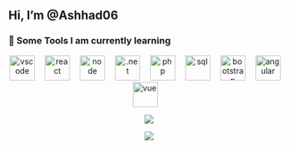 ##  Hi, I’m @Ashhad06
<!---
Ashhad06/Ashhad06 is a ✨ special ✨ repository because its `README.md` (this file) appears on your GitHub profile.
You can click the Preview link to take a look at your changes.
--->
### 🚀 Some Tools I am currently learning

<p align="center">
  <img src="https://cdn.jsdelivr.net/gh/devicons/devicon/icons/vscode/vscode-original.svg" alt="vscode" width="45" height="45" style="margin-right: 1em;" />
  <img src="https://cdn.jsdelivr.net/gh/devicons/devicon/icons/react/react-original.svg" alt="react" width="45" height="45" style="margin-right: 1em;" />
  <img src="https://cdn.jsdelivr.net/gh/devicons/devicon/icons/nodejs/nodejs-original.svg" alt="node" width="45" height="45" style="margin-right: 1em;" />
  <img src="https://cdn.jsdelivr.net/gh/devicons/devicon/icons/dot-net/dot-net-original.svg" alt=".net" width="45" height="45" style="margin-right: 1em;" />
  <img src="https://cdn.jsdelivr.net/gh/devicons/devicon/icons/php/php-original.svg" alt="php" width="45" height="45" style="margin-right: 1em;" />
  <img src="https://cdn.jsdelivr.net/gh/devicons/devicon/icons/mysql/mysql-original.svg" alt="sql" width="45" height="45" style="margin-right: 1em;" />
  <img src="https://cdn.jsdelivr.net/gh/devicons/devicon/icons/bootstrap/bootstrap-plain.svg" alt="bootstrap" width="45" height="45" style="margin-right: 1em;" />
  <img src="https://cdn.jsdelivr.net/gh/devicons/devicon/icons/angularjs/angularjs-original.svg" alt="angular" width="45" height="45" style="margin-right: 1em;" />
  <img src="https://cdn.jsdelivr.net/gh/devicons/devicon/icons/vuejs/vuejs-original.svg" alt="vue" width="45" height="45" style="margin-right: 1em;" />
</p>

<p align = "center">
  <img align="center" src="https://github-readme-streak-stats.herokuapp.com/?user=Ashhad06&theme=dark" />
 
  <p align = "center"> 
     <img src="https://profile-counter.glitch.me/Ashhad06/count.svg" /> 
  </p>
</p>
